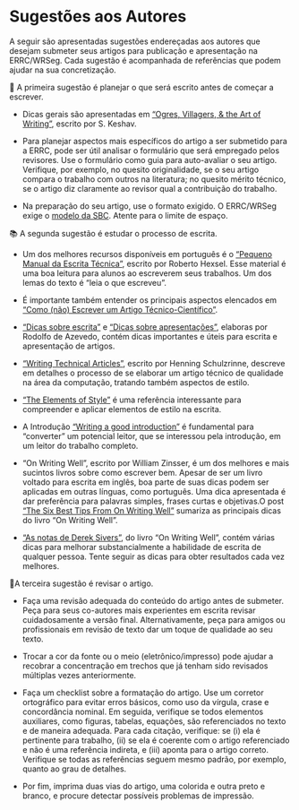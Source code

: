 # Sugestões aos Autores

A seguir são apresentadas sugestões endereçadas aos autores que desejam submeter seus artigos para publicação e apresentação na ERRC/WRSeg. Cada sugestão é acompanhada de referências que podem ajudar na sua concretização.

📝 A primeira sugestão é planejar o que será escrito antes de começar a escrever.

- Dicas gerais são apresentadas em [“Ogres, Villagers, & the Art of Writing”](http://ccr.sigcomm.org/online/files/p3-1v40n3a-keshav-editorial.pdf), escrito por S. Keshav.

- Para planejar aspectos mais específicos do artigo a ser submetido para a ERRC, pode ser útil analisar o formulário que será empregado pelos revisores. Use o formulário como guia para auto-avaliar o seu artigo. Verifique, por exemplo, no quesito originalidade, se o seu artigo compara o trabalho com outros na literatura; no quesito mérito técnico, se o artigo diz claramente ao revisor qual a contribuição do trabalho.

- Na preparação do seu artigo, use o formato exigido. O ERRC/WRSeg exige o [modelo da SBC](https://www.sbc.org.br/documentosinstitucionais/#comissoes-especiais-e-grupos-de-interesse). Atente para o limite de espaço.


📚 A segunda sugestão é estudar o processo de escrita.

- Um dos melhores recursos disponíveis em português é o [“Pequeno Manual da Escrita Técnica”](https://www.inf.ufpr.br/pos/techreport/RT_DINF004_2004.pdf), escrito por Roberto Hexsel. Esse material é uma boa leitura para alunos ao escreverem seus trabalhos. Um dos lemas do texto é “leia o que escreveu”.

- É importante também entender os principais aspectos elencados em [“Como (não) Escrever um Artigo Técnico-Científico”](https://pt.scribd.com/document/11655966/Como-Nao-Escrever-um-Artigo-Cientifico).

- [“Dicas sobre escrita”](https://www.ic.unicamp.br/~rodolfo/dicas/escrita.html) e [“Dicas sobre apresentações”](https://www.ic.unicamp.br/~rodolfo/dicas/apresentacoes.html), elaboras por Rodolfo de Azevedo, contém dicas importantes e úteis para escrita e apresentação de artigos.

- [“Writing Technical Articles”](https://www.cs.columbia.edu/~hgs/etc/writing-style.html), escrito por Henning Schulzrinne, descreve em detalhes o processo de se elaborar um artigo técnico de qualidade na área da computação, tratando também aspectos de estilo.

- [“The Elements of Style”](https://www.bartleby.com/lit-hub/authors/) é uma referência interessante para compreender e aplicar elementos de estilo na escrita.

- A Introdução [“Writing a good introduction”](https://www.cs.columbia.edu/~hgs/etc/intro-style.html) é fundamental para “converter” um potencial leitor, que se interessou pela introdução, em um leitor do trabalho completo.

- “On Writing Well”, escrito por William Zinsser, é um dos melhores e mais sucintos livros sobre como escrever bem. Apesar de ser um livro voltado para escrita em inglês, boa parte de suas dicas podem ser aplicadas em outras línguas, como português. Uma dica apresentada é dar preferência para palavras simples, frases curtas e objetivas.O post [“The Six Best Tips From On Writing Well”](https://medium.com/the-mission/the-six-best-tips-from-on-writing-well-ae6949bd08cc) sumariza as principais dicas do livro “On Writing Well”.

- [“As notas de Derek Sivers”](https://sive.rs/book/OnWritingWell), do livro “On Writing Well”, contém várias dicas para melhorar substancialmente a habilidade de escrita de qualquer pessoa. Tente seguir as dicas para obter resultados cada vez melhores.


🔁A terceira sugestão é revisar o artigo.

- Faça uma revisão adequada do conteúdo do artigo antes de submeter. Peça para seus co-autores mais experientes em escrita revisar cuidadosamente a versão final. Alternativamente, peça para amigos ou profissionais em revisão de texto dar um toque de qualidade ao seu texto.

- Trocar a cor da fonte ou o meio (eletrônico/impresso) pode ajudar a recobrar a concentração em trechos que já tenham sido revisados múltiplas vezes anteriormente.

- Faça um checklist sobre a formatação do artigo. Use um corretor ortográfico para evitar erros básicos, como uso da vírgula, crase e concordância nominal. Em seguida, verifique se todos elementos auxiliares, como figuras, tabelas, equações, são referenciados no texto e de maneira adequada. Para cada citação, verifique: se (i) ela é pertinente para trabalho, (ii) se ela é coerente com o artigo referenciado e não é uma referência indireta, e (iii) aponta para o artigo correto. Verifique se todas as referências seguem mesmo padrão, por exemplo, quanto ao grau de detalhes.

- Por fim, imprima duas vias do artigo, uma colorida e outra preto e branco, e procure detectar possíveis problemas de impressão.
